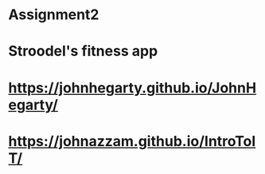 # Assignment2

# Stroodel's fitness app


# https://johnhegarty.github.io/JohnHegarty/

# https://johnazzam.github.io/IntroToIT/
